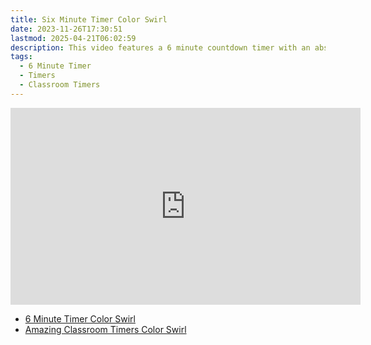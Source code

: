 ```yaml
---
title: Six Minute Timer Color Swirl
date: 2023-11-26T17:30:51
lastmod: 2025-04-21T06:02:59
description: This video features a 6 minute countdown timer with an abstract rainbow color swirl animated background.
tags:
  - 6 Minute Timer
  - Timers
  - Classroom Timers
---
```


<div class="iframe-16-9-container">
<iframe class="youTubeIframe" width="560" height="315" src="https://www.youtube.com/embed/4rooqYOxG-k" title="YouTube video player" frameborder="0" allow="accelerometer; autoplay; clipboard-write; encrypted-media; gyroscope; picture-in-picture; web-share" allowfullscreen></iframe>
</div>

- [6 Minute Timer Color Swirl](https://youtu.be/4rooqYOxG-k)
- [Amazing Classroom Timers Color Swirl](../amazing-classroom-timers-color-swirl.md)
